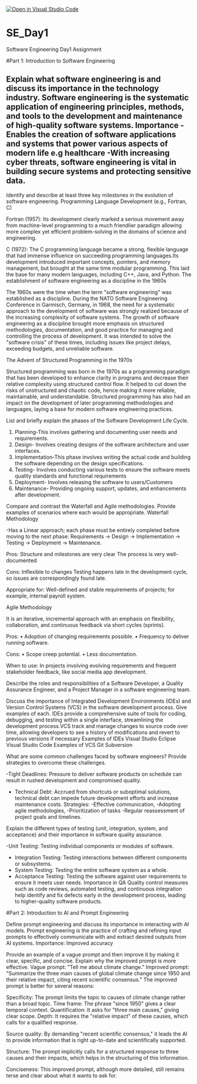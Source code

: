 [![Open in Visual Studio Code](https://classroom.github.com/assets/open-in-vscode-2e0aaae1b6195c2367325f4f02e2d04e9abb55f0b24a779b69b11b9e10269abc.svg)](https://classroom.github.com/online_ide?assignment_repo_id=15566877&assignment_repo_type=AssignmentRepo)
# SE_Day1
Software Engineering Day1 Assignment

#Part 1: Introduction to Software Engineering

Explain what software engineering is and discuss its importance in the technology industry.
Software engineering is the systematic application of engineering principles, methods, and tools to the development and maintenance of high-quality software systems.
**Importance**
-Enables the creation of software applications and systems that power various aspects of modern life e.g healthcare
-With increasing cyber threats, software engineering is vital in building secure systems and protecting sensitive data.
-


Identify and describe at least three key milestones in the evolution of software engineering.
Programming Language Development (e.g., Fortran, C)

Fortran (1957): 
 Its development clearly marked a serious movement away from machine-level programming to a much friendlier paradigm allowing more complex yet efficient problem-solving in the domains of science and engineering.

C (1972):
 The C programming language became a strong, flexible language that had immense influence on succeeding programming languages.Its development introduced important concepts, pointers, and memory management, but brought at the same time modular programming. This laid the base for many modern languages, including C++, Java, and Python.
The establishment of software engineering as a discipline in the 1960s

The 1960s were the time when the term "software engineering" was established as a discipline. During the NATO Software Engineering Conference in Garmisch, Germany, in 1968, the need for a systematic approach to the development of software was strongly realized because of the increasing complexity of software systems. The growth of software engineering as a discipline brought more emphasis on structured methodologies, documentation, and good practice for managing and controlling the process of development. It was intended to solve the "software crisis" of these times, including issues like project delays, exceeding budgets, and unreliable software.

The Advent of Structured Programming in the 1970s

Structured programming was born in the 1970s as a programming paradigm that has been developed to enhance clarity in programs and decrease their relative complexity using structured control flow. It helped to cut down the risks of unstructured and chaotic code, hence making it more reliable, maintainable, and understandable. Structured programming has also had an impact on the development of later programming methodologies and languages, laying a base for modern software engineering practices.

List and briefly explain the phases of the Software Development Life Cycle.

1. Planning-This involves gathering and documenting user needs and requirements.
2. Design- Involves creating designs of the software architecture and user interfaces.
3. Implementation-This phase involves writing the actual code and building the software depending on the design specifications.
4. Testing- Involves conducting various tests to ensure the software meets quality standards and functional requirements
5. Deployment- Involves releasing the software to users/Customers
6. Maintenance- Providing ongoing support, updates, and enhancements after development.


Compare and contrast the Waterfall and Agile methodologies. Provide examples of scenarios where each would be appropriate.
 Waterfall Methodology

-Has a Linear approach; each phase must be entirely completed before moving to the next phase: Requirements → Design → Implementation → Testing → Deployment → Maintenance.

Pros:
 Structure and milestones are very clear
 The process is very well-documented

Cons:
 Inflexible to changes
 Testing happens late in the development cycle, so issues are correspondingly found late.

Appropriate for: Well-defined and stable requirements of projects; for example, internal payroll system.

  Agile Methodology

It is an iterative, incremental approach with an emphasis on flexibility, collaboration, and continuous feedback via short cycles (sprints).

Pros:
 • Adoption of changing requirements possible.
 • Frequency to deliver running software.

Cons:
 • Scope creep potential.
 • Less documentation.

When to use: In projects involving evolving requirements and frequent stakeholder feedback, like social media app development.

Describe the roles and responsibilities of a Software Developer, a Quality Assurance Engineer, and a Project Manager in a software engineering team.


Discuss the importance of Integrated Development Environments (IDEs) and Version Control Systems (VCS) in the software development process. Give examples of each.
 IDEs provide a comprehensive suite of tools for coding, debugging, and testing within a single interface, streamlining the development process.VCS track and manage changes to source code over time, allowing developers to see a history of modifications and revert to previous versions if necessary
Examples of IDEs
Visual Studio
Eclipse
Visual Studio Code
Examples of VCS
Git Subversion

What are some common challenges faced by software engineers? Provide strategies to overcome these challenges.

 -Tight Deadlines: Pressure to deliver software products on schedule can result in rushed development and compromised quality.
  - Technical Debt: Accrued from shortcuts or suboptimal solutions, technical debt can impede future development efforts and increase maintenance costs.
Strategies:
-Effective communication,
-Adopting agile methodologies,
-Prioritization of tasks
-Regular reassessment of project goals and timelines.


Explain the different types of testing (unit, integration, system, and acceptance) and their importance in software quality assurance.

-Unit Testing: Testing individual components or modules of software.
- Integration Testing: Testing interactions between different components or subsystems.
- System Testing: Testing the entire software system as a whole.
- Acceptance Testing: Testing the software against user requirements to ensure it meets user needs.
  Importance in QA
Quality control measures such as code reviews, automated testing, and continuous integration help identify and fix defects early in the development process, leading to higher-quality software products.



#Part 2: Introduction to AI and Prompt Engineering


Define prompt engineering and discuss its importance in interacting with AI models.
Prompt engineering is the practice of crafting and refining input prompts to effectively communicate with and extract desired outputs from AI systems. 
Importance:
Improved accuracy


Provide an example of a vague prompt and then improve it by making it clear, specific, and concise. Explain why the improved prompt is more effective.
Vague prompt: "Tell me about climate change."
Improved prompt: "Summarize the three main causes of global climate change since 1950 and their relative impact, citing recent scientific consensus."
The improved prompt is better for several reasons:

Specificity: The prompt limits the topic to causes of climate change rather than a broad topic.
Time frame: The phrase "since 1950" gives a clear temporal context.
Quantification: It asks for "three main causes," giving clear scope.
Depth: It requires the "relative impact" of these causes, which calls for a qualified response.

Source quality: By demanding "recent scientific consensus," it leads the AI to provide information that is right up-to-date and scientifically supported.

Structure: The prompt implicitly calls for a structured response to three causes and their impacts, which helps in the structuring of this information.

Conciseness: This improved prompt, although more detailed, still remains terse and clear about what it wants to ask for.

